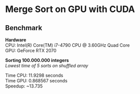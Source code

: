 # Merge Sort on GPU with CUDA

## Benchmark

**Hardware**<br>
CPU: Intel(R) Core(TM) i7-4790 CPU @ 3.60GHz Quad Core<br>
GPU: GeForce RTX 2070

**Sorting 100.000.000 integers**<br>
*Lowest time of 5 sorts on shuffled array*

Time CPU: 11.9298 seconds<br>
Time GPU: 0.868567 seconds<br>
Speedup: ~13.735
